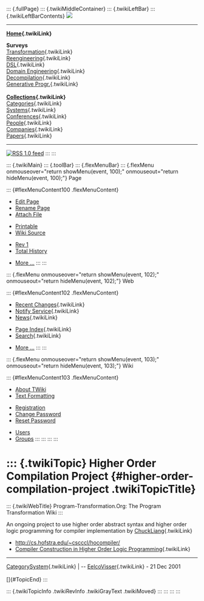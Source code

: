 ::: {.fullPage}
::: {.twikiMiddleContainer}
::: {.twikiLeftBar}
::: {.twikiLeftBarContents}
![](../pub/transformation.gif)

------------------------------------------------------------------------

**[Home](WebHome){.twikiLink}**

**Surveys**\
[Transformation](ProgramTransformation){.twikiLink}\
[Reengineering](ReengineeringWiki){.twikiLink}\
[DSL](DomainSpecificLanguages){.twikiLink}\
[Domain Engineering](DomainEngineering){.twikiLink}\
[Decompilation](DeCompilation){.twikiLink}\
[Generative Progr.](GenerativeProgrammingWiki){.twikiLink}\
\
**[Collections](CategoryCollection){.twikiLink}**\
[Categories](CategoryCategory){.twikiLink}\
[Systems](TransformationSystems){.twikiLink}\
[Conferences](TransformationConferences){.twikiLink}\
[People](TransformationPeople){.twikiLink}\
[Companies](TransformationCompanies){.twikiLink}\
[Papers](CategoryPaper){.twikiLink}

------------------------------------------------------------------------

[![](../pub/rss.gif "RSS 1.0 feed")](WebRss@skin=rss)
:::
:::

::: {.twikiMain}
::: {.toolBar}
::: {.flexMenuBar}
::: {.flexMenu onmouseover="return showMenu(event, 100);" onmouseout="return hideMenu(event, 100);"}
Page

::: {#flexMenuContent100 .flexMenuContent}
-   [Edit
    Page](http://www.program-transformation.org/edit/Transform/HigherOrderCompilationProject?t=1536826496)
-   [Rename
    Page](http://www.program-transformation.org/rename/Transform/HigherOrderCompilationProject)
-   [Attach
    File](http://www.program-transformation.org/attach/Transform/HigherOrderCompilationProject)

<!-- -->

-   [Printable](http://www.program-transformation.org/view/Transform/HigherOrderCompilationProject?skin=print.pattern)
-   [Wiki
    Source](http://www.program-transformation.org/view/Transform/HigherOrderCompilationProject?skin=text&raw=on&contenttype=text/plain)

<!-- -->

-   [Rev
    1](http://www.program-transformation.org/view/Transform/HigherOrderCompilationProject?rev=1.1)
-   [Total
    History](http://www.program-transformation.org/rdiff/Transform/HigherOrderCompilationProject)

<!-- -->

-   [More
    \...](http://www.program-transformation.org/oops/Transform/HigherOrderCompilationProject?template=oopsmore&param1=1.1&param2=1.1)
:::
:::

::: {.flexMenu onmouseover="return showMenu(event, 102);" onmouseout="return hideMenu(event, 102);"}
Web

::: {#flexMenuContent102 .flexMenuContent}
-   [Recent Changes](WebChanges){.twikiLink}
-   [Notify Service](WebNotify){.twikiLink}
-   [News](WebNews){.twikiLink}

<!-- -->

-   [Page Index](WebIndex){.twikiLink}
-   [Search](WebSearch){.twikiLink}

<!-- -->

-   [More
    \...](http://www.program-transformation.org/oops/Transform/HigherOrderCompilationProject?template=oopsmore&param1=1.1&param2=1.1)
:::
:::

::: {.flexMenu onmouseover="return showMenu(event, 103);" onmouseout="return hideMenu(event, 103);"}
Wiki

::: {#flexMenuContent103 .flexMenuContent}
-   [About
    TWiki](http://www.program-transformation.org/view/TWiki/WebHome)
-   [Text
    Formatting](http://www.program-transformation.org/view/TWiki/TextFormattingRules)

<!-- -->

-   [Registration](http://www.program-transformation.org/view/TWiki/TWikiRegistration)
-   [Change
    Password](http://www.program-transformation.org/view/TWiki/ChangePassword)
-   [Reset
    Password](http://www.program-transformation.org/view/TWiki/ResetPassword)

<!-- -->

-   [Users](http://www.program-transformation.org/view/Main/TWikiUsers)
-   [Groups](http://www.program-transformation.org/view/Main/TWikiGroups)
:::
:::
:::
:::

::: {.twikiTopic}
Higher Order Compilation Project {#higher-order-compilation-project .twikiTopicTitle}
================================

::: {.twikiWebTitle}
Program-Transformation.Org: The Program Transformation Wiki
:::

An ongoing project to use higher order abstract syntax and higher order
logic programming for compiler implementation by
[ChuckLiang](ChuckLiang){.twikiLink}

-   <http://cs.hofstra.edu/~cscccl/hocompiler/>
-   [Compiler Construction in Higher Order Logic
    Programming](CompilerConstructionInHigherOrderLogicProgramming){.twikiLink}

------------------------------------------------------------------------

[CategorySystem](CategorySystem){.twikiLink} \| \--
[EelcoVisser](../Main/EelcoVisser){.twikiLink} - 21 Dec 2001\
\
[]{#TopicEnd}
:::

::: {.twikiTopicInfo .twikiRevInfo .twikiGrayText .twikiMoved}
:::
:::
:::
:::
